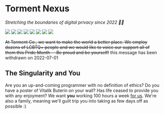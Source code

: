 # Torment Nexus
*Stretching the boundaries of digital privacy since 2022 :rocket::rocket:*

![](https://img.shields.io/badge/uptime-60%25-brightgreen) ![](https://img.shields.io/badge/license-"open"-blue) ![](https://img.shields.io/badge/tests-225%20skipped-red) ![](https://img.shields.io/badge/chat-8B%20online-brightgreen) ![](https://img.shields.io/badge/python-2.7-blue) ![](https://img.shields.io/badge/platforms-macOS-lightgray) ![](https://img.shields.io/badge/dependencies-1240%20deprecated-red) ![](https://img.shields.io/badge/maintainability-F-red)

~~At Torment Co., we want to make the world a better place. We employ dozens of LGBTQ+ people and we would like to voice our support all of them this Pride Month -- Be proud and be yourself!~~ this message has been withdrawn on 2022-07-01

## The Singularity and You
Are you an up-and-coming programmer with no definition of ethics? Do you have a poster of Vitalik Buterin on your wall? Has life ceased to provide you with any enjoyment? We want **you** working 100 hours a week [for us](https://www.fbijobs.gov/). We're also a family, meaning we'll guilt trip you into taking as few days off as possible :)
